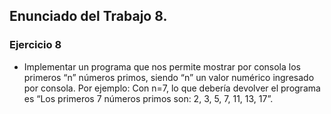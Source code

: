 ## Enunciado del Trabajo 8.



### Ejercicio 8
- Implementar un programa que nos permite mostrar por consola los primeros “n” números
primos, siendo “n” un valor numérico ingresado por consola. Por ejemplo: Con n=7, lo
que debería devolver el programa es “Los primeros 7 números primos son: 2, 3, 5, 7, 11, 13,
17”.